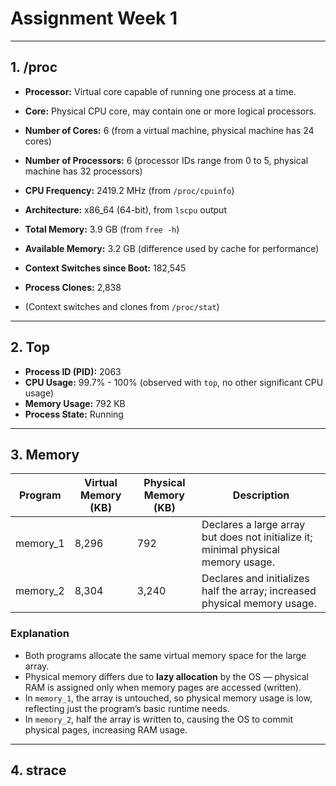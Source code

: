 # Assignment Week 1 


---

## 1. /proc

- **Processor:** Virtual core capable of running one process at a time.  
- **Core:** Physical CPU core, may contain one or more logical processors.

- **Number of Cores:** 6 (from a virtual machine, physical machine has 24 cores)  
- **Number of Processors:** 6 (processor IDs range from 0 to 5, physical machine has 32 processors)  
- **CPU Frequency:** 2419.2 MHz (from `/proc/cpuinfo`)  
- **Architecture:** x86_64 (64-bit), from `lscpu` output  
- **Total Memory:** 3.9 GB (from `free -h`)  
- **Available Memory:** 3.2 GB (difference used by cache for performance)  
- **Context Switches since Boot:** 182,545  
- **Process Clones:** 2,838  
- (Context switches and clones from `/proc/stat`)

---

## 2. Top

- **Process ID (PID):** 2063  
- **CPU Usage:** 99.7% - 100% (observed with `top`, no other significant CPU usage)  
- **Memory Usage:** 792 KB  
- **Process State:** Running

---

## 3. Memory

| Program  | Virtual Memory (KB) | Physical Memory (KB) | Description                                   |
|----------|--------------------|---------------------|-----------------------------------------------|
| memory_1 | 8,296              | 792                 | Declares a large array but does not initialize it; minimal physical memory usage. |
| memory_2 | 8,304              | 3,240               | Declares and initializes half the array; increased physical memory usage. |

### Explanation

- Both programs allocate the same virtual memory space for the large array.  
- Physical memory differs due to **lazy allocation** by the OS — physical RAM is assigned only when memory pages are accessed (written).  
- In `memory_1`, the array is untouched, so physical memory usage is low, reflecting just the program’s basic runtime needs.  
- In `memory_2`, half the array is written to, causing the OS to commit physical pages, increasing RAM usage.

---

## 4. strace

